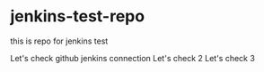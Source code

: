 # jenkins-test-repo
this is repo for jenkins test

Let's check github jenkins connection
Let's check 2
Let's check 3
